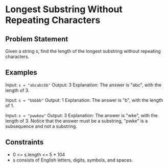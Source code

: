 # Longest Substring Without Repeating Characters

## Problem Statement

Given a string s, find the length of the longest substring without repeating characters.

## Examples

Input: `s = "abcabcbb"`
Output: 3
Explanation: The answer is "abc", with the length of 3.

Input: `s = "bbbbb"`
Output: 1
Explanation: The answer is "b", with the length of 1.

Input: `s = "pwwkew"`
Output: 3
Explanation: The answer is "wke", with the length of 3. Notice that the answer must be a substring, "pwke" is a subsequence and not a substring.

## Constraints

- 0 <= s.length <= 5 * 104
- s consists of English letters, digits, symbols, and spaces.
